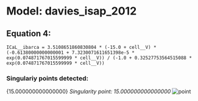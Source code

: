 # Model: davies_isap_2012
## Equation 4:
```
ICaL__ibarca = 3.5108651860830804 * (-15.0 + cell__V) * (-0.61380000000000001 + 7.3230071611651398e-5 * exp(0.074871767015599999 * cell__V)) / (-1.0 + 0.32527753564515088 * exp(0.074871767015599999 * cell__V))
```

### Singulariy points detected:
{15.000000000000000}
*Singularity point: 15.000000000000000*
![point](image_name)